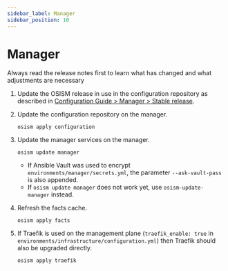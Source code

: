 ```yaml
---
sidebar_label: Manager
sidebar_position: 10
---
```


# Manager

Always read the release notes first to learn what has changed and what
adjustments are necessary

1. Update the OSISM release in use in the configuration repository as described in
   [Configuration Guide > Manager > Stable release](../configuration-guide/manager#stable-release).

2. Update the configuration repository on the manager.

   ```
   osism apply configuration
   ```

3. Update the manager services on the manager.

   ```
   osism update manager
   ```

   * If Ansible Vault was used to encrypt `environments/manager/secrets.yml`, the parameter
     `--ask-vault-pass` is also appended.
   * If `osism update manager` does not work yet, use `osism-update-manager` instead.


4. Refresh the facts cache.

   ```
   osism apply facts
   ```

5. If Traefik is used on the management plane (`traefik_enable: true` in `environments/infrastructure/configuration.yml`)
   then Traefik should also be upgraded directly.

   ```
   osism apply traefik
   ```
